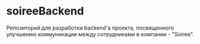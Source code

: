 # soireeBackend
Репозиторий для разработки backend'а проекта, посвященного улучшению коммуникации между сотрудниками в компании - "Soiree".
